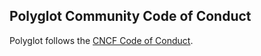 ## Polyglot Community Code of Conduct

Polyglot follows the [CNCF Code of Conduct](https://github.com/cncf/foundation/blob/master/code-of-conduct.md).